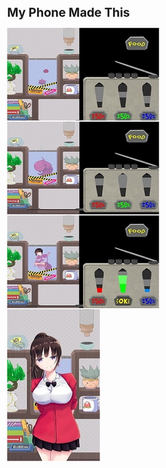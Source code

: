 # My Phone Made This

![SEAGameJam01](https://github.com/FJinn/fjinn.github.io/blob/master/GameProjects/Images/SEAGameJam01.jpg) 
![SEAGameJam02](https://github.com/FJinn/fjinn.github.io/blob/master/GameProjects/Images/SEAGameJam02.jpg)
![SEAGameJam03](https://github.com/FJinn/fjinn.github.io/blob/master/GameProjects/Images/SEAGameJam03.jpg)
![SEAGameJam04](https://github.com/FJinn/fjinn.github.io/blob/master/GameProjects/Images/SEAGameJam04.jpg)

